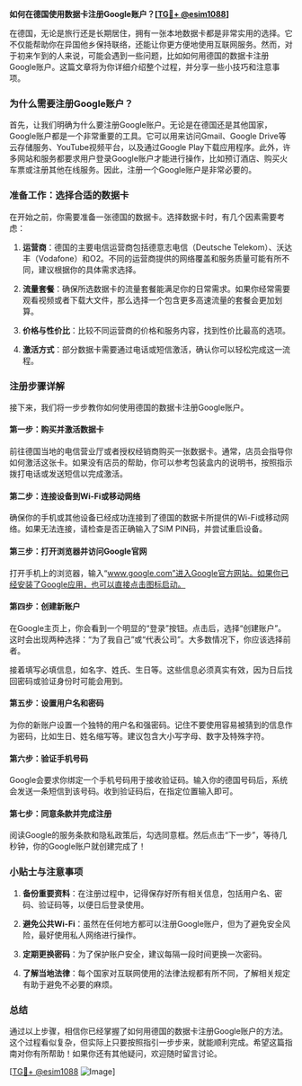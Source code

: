 **如何在德国使用数据卡注册Google账户？[[TG💪+ @esim1088](https://t.me/s/esim1088)]**

在德国，无论是旅行还是长期居住，拥有一张本地数据卡都是非常实用的选择。它不仅能帮助你在异国他乡保持联络，还能让你更方便地使用互联网服务。然而，对于初来乍到的人来说，可能会遇到一些问题，比如如何用德国的数据卡注册Google账户。这篇文章将为你详细介绍整个过程，并分享一些小技巧和注意事项。

### 为什么需要注册Google账户？

首先，让我们明确为什么要注册Google账户。无论是在德国还是其他国家，Google账户都是一个非常重要的工具。它可以用来访问Gmail、Google Drive等云存储服务、YouTube视频平台，以及通过Google Play下载应用程序。此外，许多网站和服务都要求用户登录Google账户才能进行操作，比如预订酒店、购买火车票或注册其他在线服务。因此，注册一个Google账户是非常必要的。

### 准备工作：选择合适的数据卡

在开始之前，你需要准备一张德国的数据卡。选择数据卡时，有几个因素需要考虑：

1. **运营商**：德国的主要电信运营商包括德意志电信（Deutsche Telekom）、沃达丰（Vodafone）和O2。不同的运营商提供的网络覆盖和服务质量可能有所不同，建议根据你的具体需求选择。
   
2. **流量套餐**：确保所选数据卡的流量套餐能满足你的日常需求。如果你经常需要观看视频或者下载大文件，那么选择一个包含更多高速流量的套餐会更加划算。

3. **价格与性价比**：比较不同运营商的价格和服务内容，找到性价比最高的选项。

4. **激活方式**：部分数据卡需要通过电话或短信激活，确认你可以轻松完成这一流程。

### 注册步骤详解

接下来，我们将一步步教你如何使用德国的数据卡注册Google账户。

#### 第一步：购买并激活数据卡

前往德国当地的电信营业厅或者授权经销商购买一张数据卡。通常，店员会指导你如何激活这张卡。如果没有店员的帮助，你可以参考包装盒内的说明书，按照指示拨打电话或发送短信以完成激活。

#### 第二步：连接设备到Wi-Fi或移动网络

确保你的手机或其他设备已经成功连接到了德国的数据卡所提供的Wi-Fi或移动网络。如果无法连接，请检查是否正确输入了SIM PIN码，并尝试重启设备。

#### 第三步：打开浏览器并访问Google官网

打开手机上的浏览器，输入“www.google.com”进入Google官方网站。如果你已经安装了Google应用，也可以直接点击图标启动。

#### 第四步：创建新账户

在Google主页上，你会看到一个明显的“登录”按钮。点击后，选择“创建账户”。这时会出现两种选择：“为了我自己”或“代表公司”。大多数情况下，你应该选择前者。

接着填写必填信息，如名字、姓氏、生日等。这些信息必须真实有效，因为日后找回密码或验证身份时可能会用到。

#### 第五步：设置用户名和密码

为你的新账户设置一个独特的用户名和强密码。记住不要使用容易被猜到的信息作为密码，比如生日、姓名缩写等。建议包含大小写字母、数字及特殊字符。

#### 第六步：验证手机号码

Google会要求你绑定一个手机号码用于接收验证码。输入你的德国号码后，系统会发送一条短信到该号码。收到验证码后，在指定位置输入即可。

#### 第七步：同意条款并完成注册

阅读Google的服务条款和隐私政策后，勾选同意框。然后点击“下一步”，等待几秒钟，你的Google账户就创建完成了！

### 小贴士与注意事项

1. **备份重要资料**：在注册过程中，记得保存好所有相关信息，包括用户名、密码、验证码等，以便日后登录使用。

2. **避免公共Wi-Fi**：虽然在任何地方都可以注册Google账户，但为了避免安全风险，最好使用私人网络进行操作。

3. **定期更换密码**：为了保护账户安全，建议每隔一段时间更换一次密码。

4. **了解当地法律**：每个国家对互联网使用的法律法规都有所不同，了解相关规定有助于避免不必要的麻烦。

### 总结

通过以上步骤，相信你已经掌握了如何用德国的数据卡注册Google账户的方法。这个过程看似复杂，但实际上只要按照指引一步步来，就能顺利完成。希望这篇指南对你有所帮助！如果你还有其他疑问，欢迎随时留言讨论。

[[TG💪+ @esim1088](https://t.me/s/esim1088) ![Image](https://i.postimg.cc/4NQfJmqS/Snipaste-2025-05-13-00-14-12.png)]